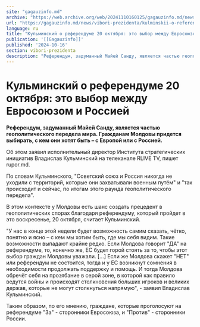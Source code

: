```yaml
---
site: "gagauzinfo.md"
archive: "https://web.archive.org/web/20241110160125/gagauzinfo.md/news/vibori-prezidenta/kulminskii-o-referendume-20-oktyabrya-eto-vibor-mezhdu-evrosoyuzom-i-rossiei"
url: "https://gagauzinfo.md/news/vibori-prezidenta/kulminskii-o-referendume-20-oktyabrya-eto-vibor-mezhdu-evrosoyuzom-i-rossiei"
language: ru
title: "Кульминский о референдуме 20 октября: это выбор между Евросоюзом и Россией"
publication: '[[Gagauzinfo]]'
published: '2024-10-16'
section: vibori-prezidenta
description: "Референдум, задуманный Майей Санду, является частью геополитического передела мира. Гражданам Молдовы придется выбирать, с кем они хотят быть – с Европой или с Россией."
---
```


# Кульминский о референдуме 20 октября: это выбор между Евросоюзом и Россией

**Референдум, задуманный Майей Санду, является частью геополитического передела мира. Гражданам Молдовы придется выбирать, с кем они хотят быть – с Европой или с Россией.**

Об этом заявил исполнительный директор Института стратегических инициатив Владислав Кульминский на телеканале RLIVE TV, пишет rupor.md.

По словам Кульминского, "Советский союз и Россия никогда не уходили с территорий, которые они захватывали военным путём" и "так происходит и сейчас, по итогам этого раунда геополитического передела".

В этом контексте у Молдовы есть шанс создать прецедент в геополитических спорах благодаря референдуму, который пройдет в это воскресенье, 20 октября, считает Кульминский.

"У нас в конце этой недели будет возможность самим сказать, чётко, понятно и ясно – с кем мы хотим быть, где мы себя видим. Такие возможности выпадают крайне редко. Если Молдова говорит "ДА" на референдуме, то, конечно же, ЕС будет горой стоять за то, чтобы этот выбор граждан Молдовы уважали. […] Если же Молдова скажет "НЕТ" или референдум не состоится, тогда и у ЕС возникнут сомнения в необходимости продолжать поддержку и помощь. И тогда Молдова обречёт себя на прозябание в серой зоне, в которой как правило ведутся войны и происходят столкновения больших игроков и великих держав, которые не могут столкнуться напрямую", - заявил Владислав Кульминский.

Таким образом, по его мнению, граждане, которые проголосуют на референдуме "За" - сторонники Евросоюза, и "Против" - сторонники России.